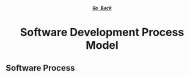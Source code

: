 <div align="center">

[**_``Go Back``_**](../README.md)

# Software Development Process Model

</div>

## Software Process